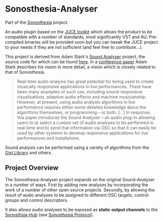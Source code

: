 # Sonosthesia-Analyser

Part of the [Sonosthesia](http://www.sonosthesia.com/home) project.

An audio plugin based on the [JUCE toolkit](https://www.juce.com/features) which allows the product to be compatible with a number of standards, most significantly VST and AU. Pre-compiled binaries will be provided soon but you can tweak the JUCE project to your needs if they are not sufficient (and feel free to contribute...).

This project is derived from Adam Stark's [Sound Analyser](http://www.adamstark.co.uk/sound-analyser") project, the source code for which can be found [here](https://github.com/adamstark/Sound-Analyser). In a [conference paper](http://adamstark.co.uk/pdf/papers/nime-2014-sound-analyser.pdf) Adam Stark describes his vision in more detail, a vision which is closely related to that of Sonosthesia.

> Real-time audio analysis has great potential for being used to create musically responsive applications in live performances. There have been many examples of such use, including sound-responsive visualisations, adaptive audio effects and machine musicianship. However, at present, using audio analysis algorithms in live performance requires either some detailed knowledge about the algorithms themselves, or programming – or both. [...] In response, this paper introduces the Sound Analyser – an audio plug-in allowing users to a) select a custom set of audio analyses to be performed in real-time and b) send that information via OSC so that it can easily be used by other systems to develop responsive applications for live performances and installations.

Sound analysis can be performed using a variety of algorithms from the [Gist Library](https://github.com/adamstark/Gist) and others.

## Project Overview

The Sonosthesia-Analyser project expands on the original Sound-Analyser in a number of ways. First by adding new analyses by incorporating the work of a number of other open source projects. Secondly, by allowing the result of audio analyses to be assigned to different OSC targets, control groups and control descriptors. 

It also allows audio analyses to be exposed as **static output channels** to the [Sonosthsia-Hub](https://github.com/jbat100/sonosthesia-hub/tree/develop) (see [Sonosthesia Protocol](http://www.sonosthesia.com/protocols)). 




